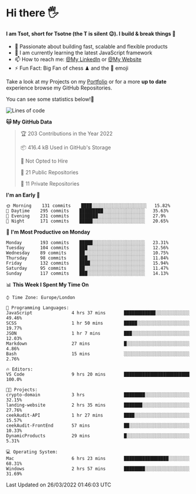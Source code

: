 # Hi there :raised_hand_with_fingers_splayed:
#### I am Tsot, short for Tsotne (the T is silent :wink:). I build & break things :space_invader:
- :telescope: Passionate about building fast, scalable and flexible products
- :seedling: I am currently learning the latest JavaScript framework 
- :mailbox: How to reach me: [@My LinkedIn](https://www.linkedin.com/in/tsotne-gvadzabia/) or [@My Website](https://tsotne.co.uk/contact)
- :zap: Fun Fact: Big Fan of chess ♟ and the 👾 emoji

Take a look at my Projects on my [Portfolio](https://tsotne.co.uk/) or for a more **up to date** experience browse my GitHub Repositories.

You can see some statistics below!:space_invader:
<!--START_SECTION:waka-->
![Lines of code](https://img.shields.io/badge/From%20Hello%20World%20I%27ve%20Written-2%20Million%20lines%20of%20code-blue)

**🐱 My GitHub Data** 

> 🏆 203 Contributions in the Year 2022
 > 
> 📦 416.4 kB Used in GitHub's Storage 
 > 
> 🚫 Not Opted to Hire
 > 
> 📜 21 Public Repositories 
 > 
> 🔑 11 Private Repositories  
 > 
**I'm an Early 🐤** 

```text
🌞 Morning    131 commits    ████░░░░░░░░░░░░░░░░░░░░░   15.82% 
🌆 Daytime    295 commits    █████████░░░░░░░░░░░░░░░░   35.63% 
🌃 Evening    231 commits    ███████░░░░░░░░░░░░░░░░░░   27.9% 
🌙 Night      171 commits    █████░░░░░░░░░░░░░░░░░░░░   20.65%

```
📅 **I'm Most Productive on Monday** 

```text
Monday       193 commits    █████░░░░░░░░░░░░░░░░░░░░   23.31% 
Tuesday      104 commits    ███░░░░░░░░░░░░░░░░░░░░░░   12.56% 
Wednesday    89 commits     ██░░░░░░░░░░░░░░░░░░░░░░░   10.75% 
Thursday     98 commits     ███░░░░░░░░░░░░░░░░░░░░░░   11.84% 
Friday       132 commits    ████░░░░░░░░░░░░░░░░░░░░░   15.94% 
Saturday     95 commits     ██░░░░░░░░░░░░░░░░░░░░░░░   11.47% 
Sunday       117 commits    ███░░░░░░░░░░░░░░░░░░░░░░   14.13%

```


📊 **This Week I Spent My Time On** 

```text
⌚︎ Time Zone: Europe/London

💬 Programming Languages: 
JavaScript               4 hrs 37 mins       ████████████░░░░░░░░░░░░░   49.46% 
SCSS                     1 hr 50 mins        █████░░░░░░░░░░░░░░░░░░░░   19.77% 
JSON                     1 hr 7 mins         ███░░░░░░░░░░░░░░░░░░░░░░   12.03% 
Markdown                 27 mins             █░░░░░░░░░░░░░░░░░░░░░░░░   4.86% 
Bash                     15 mins             ░░░░░░░░░░░░░░░░░░░░░░░░░   2.76%

🔥 Editors: 
VS Code                  9 hrs 20 mins       █████████████████████████   100.0%

🐱‍💻 Projects: 
crypto-domain            3 hrs               ████████░░░░░░░░░░░░░░░░░   32.15% 
landing-website          2 hrs 35 mins       ███████░░░░░░░░░░░░░░░░░░   27.76% 
ceekAudit-API            1 hr 27 mins        ████░░░░░░░░░░░░░░░░░░░░░   15.57% 
ceekAudit-FrontEnd       57 mins             ██░░░░░░░░░░░░░░░░░░░░░░░   10.33% 
DynamicProducts          29 mins             █░░░░░░░░░░░░░░░░░░░░░░░░   5.31%

💻 Operating System: 
Mac                      6 hrs 23 mins       █████████████████░░░░░░░░   68.31% 
Windows                  2 hrs 57 mins       ████████░░░░░░░░░░░░░░░░░   31.69%

```


 Last Updated on 26/03/2022 01:46:03 UTC
<!--END_SECTION:waka-->

